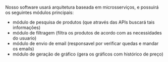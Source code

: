 Nosso software usará arquitetura baseada em microsserviços, e possuirá os seguintes módulos principais:
 - módulo de pesquisa de produtos (que através das APIs buscará tais informações)
 - módulo de filtragem (filtra os produtos de acordo com as necessidades do usuario)
 - módulo de envio de email (responsavel por verificar quedas e mandar os emails)
 - módulo de geração de gráfico (gera os gráficos com histórico de preço)
